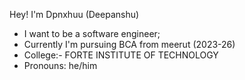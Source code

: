 Hey! I'm Dpnxhuu (Deepanshu) 
- I want to be a software engineer;
- Currently I'm pursuing BCA from meerut (2023-26) 
- College:- FORTE INSTITUTE OF TECHNOLOGY
- Pronouns: he/him

